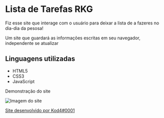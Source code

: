 # Lista de Tarefas RKG

<p>Fiz esse site que interage com o usuário para deixar a lista de a fazeres no dia-dia da pesosa!</p>
<p>Um site que guardará as informações escritas em seu navegador, independente se atualizar</p>

<h2>Linguagens utilizadas</h2>
<ul>
  <li>HTML5</li>
  <li>CSS3</li>
  <li>JavaScript</li>
</ul>
<p>Demonstração do site</p>
<img src="https://media2.giphy.com/media/rTWyTFZocqBMMXDeg6/giphy.gif?cid=790b7611429aac7cd1c3995dc59936fb5b5f45577f496d56&rid=giphy.gif&ct=g" alt="Imagem do site">


<a href="https://dsc.gg/rkgstore" target="_blank" style="text-align: center;"><p>Site desenvolvido por Kod4#0001</p></a>
